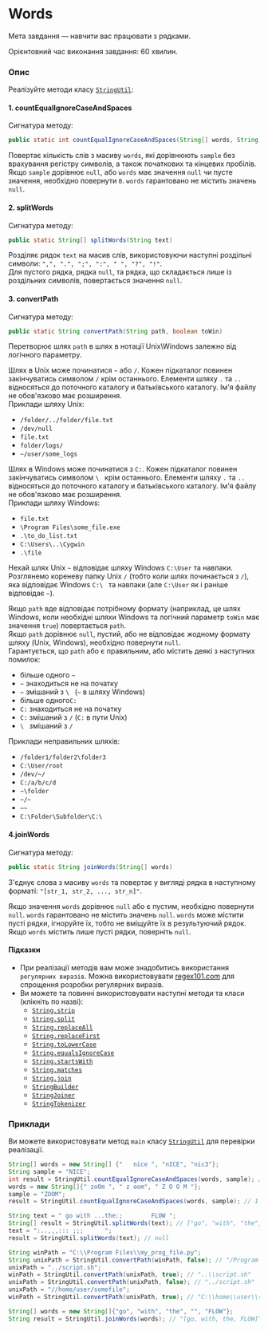 # Words

Мета завдання — навчити вас працювати з рядками.

Орієнтовний час виконання завдання: 60 хвилин.

### Опис

Реалізуйте методи класу [`StringUtil`](StringUtil.java):

#### 1. countEqualIgnoreCaseAndSpaces
Сигнатура методу:
```java
public static int countEqualIgnoreCaseAndSpaces(String[] words, String sample)
```
Повертає кількість слів з масиву `words`, які дорівнюють `sample` без врахування регістру символів, а також початкових та кінцевих пробілів.\
Якщо `sample` дорівнює `null`, або `words` має значення `null` чи пусте значення, необхідно повернути `0`. `words` гарантовано не містить значень `null`.

#### 2. splitWords
Сигнатура методу:
```java
public static String[] splitWords(String text)
```
Розділяє рядок `text` на масив слів, використовуючи наступні роздільні символи: `",", ".", ";", ":", " ", "?", "!"`.\
Для пустого рядка, рядка `null`, та рядка, що складається лише із роздільних символів, повертається значення `null`.

#### 3. convertPath
Сигнатура методу:
```java
public static String convertPath(String path, boolean toWin)
```
Перетворює шлях `path` в шлях в нотації Unix\Windows залежно від логічного параметру.

Шлях в Unix може починатися `~` або `/`. Кожен підкаталог повинен закінчуватись символом `/` крім останнього.
Елементи шляху `.` та `..` відносяться до поточного каталогу и батьківського каталогy.
Ім'я файлу не обов'язково має розширення.\
Приклади шляху Unix:
- `/folder/../folder/file.txt`
- `/dev/null`
- `file.txt`
- `folder/logs/`
- `~/user/some_logs`

Шлях в Windows може починатися з `C:`. Кожен підкаталог повинен закінчуватись символом `\ ` крім останнього.
Елементи шляху `.` та `..` відносяться до поточного каталогу и батьківського каталогy.
Ім'я файлу не обов'язково має розширення.\
Приклади шляху Windows:
- `file.txt`
- `\Program Files\some_file.exe`
- `.\to_do_list.txt`
- `C:\Users\..\Cygwin`
- `.\file`

Нехай шлях Unix  `~` відповідає шляху Windows `C:\User` та навпаки.\
Розглянемо кореневу папку Unix `/` (тобто коли шлях починається з `/`), яка відповідає Windows `C:\ ` та навпаки
(але `C:\User` як і раніше відповідає  `~`).

Якщо `path` вде відповідає потрібному формату (наприклад, це шлях Windows, коли необхідні шляхи Windows та логічний  параметр `toWin` має значення `true`) повертається `path`.\
Якщо `path` дорівнює `null`, пустий, або  не відповідає жодному формату шляху (Unix, Windows), необхідно повернути `null`.\
Гарантується, що `path` або є правильним, або містить деякі з наступних помилок:
- більше одного `~`
- `~` знаходиться не на початку
- `~` змішаний з `\ ` (`~` в шляху Windows)
- більше одного`C:`
- `C:` знаходиться не на початку
- `C:` змішаний з `/` (`C:` в пути Unix)
- `\ ` змішаний з `/`

Приклади неправильних шляхів:
- `/folder1/folder2\folder3`
- `C:\User/root`
- `/dev/~/`
- `C:/a/b/c/d`
- `~\folder`
- `~/~`
- `~~`
- `C:\Folder\Subfolder\C:\ `

#### 4.joinWords
Сигнатура методу:
```java
public static String joinWords(String[] words)
```
З'єднує слова з масиву `words` та повертає у вигляді рядка в наступному форматі: `"[str_1, str_2, ..., str_n]"`.

Якщо значення `words` дорівнює `null` або є пустим, необхідно повернути `null`. `words` гарантовано не містить значень `null`. `words` може містити пусті рядки, ігноруйте їх, тобто не вміщуйте їх в результуючий рядок. Якщо `words` містить лише пусті рядки, поверніть `null`.

#### Підказки
- При реалізації методів вам може знадобитись використання `регулярних виразів`. Можна використовувати [regex101.com](https://regex101.com/) для спрощення розробки регулярних виразів.
- Ви  можете та повинні використовувати наступні методи та класи (клікніть по назві):
    - [`String.strip`](https://docs.oracle.com/en/java/javase/11/docs/api/java.base/java/lang/String.html#strip())
    - [`String.split`](https://docs.oracle.com/en/java/javase/11/docs/api/java.base/java/lang/String.html#split(java.lang.String))
    - [`String.replaceAll`](https://docs.oracle.com/en/java/javase/11/docs/api/java.base/java/lang/String.html#replaceAll(java.lang.String,java.lang.String))
    - [`String.replaceFirst`](https://docs.oracle.com/en/java/javase/11/docs/api/java.base/java/lang/String.html#replaceFirst(java.lang.String,java.lang.String))
    - [`String.toLowerCase`](https://docs.oracle.com/en/java/javase/11/docs/api/java.base/java/lang/String.html#toLowerCase())
    - [`String.equalsIgnoreCase`](https://docs.oracle.com/en/java/javase/11/docs/api/java.base/java/lang/String.html#equalsIgnoreCase(java.lang.String))
    - [`String.startsWith`](https://docs.oracle.com/en/java/javase/11/docs/api/java.base/java/lang/String.html#startsWith(java.lang.String))
    - [`String.matches`](https://docs.oracle.com/en/java/javase/11/docs/api/java.base/java/lang/String.html#matches(java.lang.String))
    - [`String.join`](https://docs.oracle.com/en/java/javase/11/docs/api/java.base/java/lang/String.html#join(java.lang.CharSequence,java.lang.CharSequence...))
    - [`StringBuilder`](https://docs.oracle.com/en/java/javase/11/docs/api/java.base/java/lang/StringBuilder.html)
    - [`StringJoiner`](https://docs.oracle.com/en/java/javase/11/docs/api/java.base/java/util/StringJoiner.html)
    - [`StringTokenizer`](https://docs.oracle.com/en/java/javase/11/docs/api/java.base/java/util/StringTokenizer.html)

### Приклади
Ви можете використовувати метод `main` класу [`StringUtil`](StringUtil.java)
для перевірки реалізації.

```java
String[] words = new String[] {"   nice ", "nICE", "nic3"};
String sample = "NICE";
int result = StringUtil.countEqualIgnoreCaseAndSpaces(words, sample); // 2
words = new String[]{" zoOm ", " z oom", " Z O O M "};
sample = "ZOOM";
result = StringUtil.countEqualIgnoreCaseAndSpaces(words, sample); // 1
```

```java
String text = " go with ...the:;        FLOW ";
String[] result = StringUtil.splitWords(text); // ["go", "with", "the", "FLOW"]
text = ":..,,,::: ;;;      ";
result = StringUtil.splitWords(text); // null
```

```java
String winPath = "C:\\Program Files\\my_prog_file.py";
String unixPath = StringUtil.convertPath(winPath, false); // "/Program Files/my_prog_file.py"
unixPath = "../script.sh";
winPath = StringUtil.convertPath(unixPath, true); // "..\\script.sh"
unixPath = StringUtil.convertPath(unixPath, false); // "../script.sh"
unixPath = "//home/user/somefile";
winPath = StringUtil.convertPath(unixPath, true); // "C:\\home\\user\\somefile"
```

```java
String[] words = new String[]{"go", "with", "the", "", "FLOW"};
String result = StringUtil.joinWords(words); // "[go, with, the, FLOW]"
```

